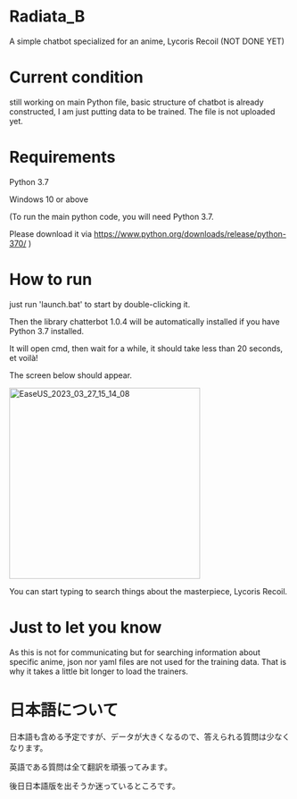 # Radiata_B
A simple chatbot specialized for an anime, Lycoris Recoil (NOT DONE YET)

# Current condition
still working on main Python file, basic structure of chatbot is already constructed, I am just putting data to be trained. The file is not uploaded yet.

# Requirements
Python 3.7 

Windows 10 or above

(To run the main python code, you will need Python 3.7.

Please download it via https://www.python.org/downloads/release/python-370/ )

# How to run
just run 'launch.bat' to start by double-clicking it.

Then the library chatterbot 1.0.4 will be automatically installed if you have Python 3.7 installed.

It will open cmd, then wait for a while, it should take less than 20 seconds, et voilà!

The screen below should appear.

<img width="342" alt="EaseUS_2023_03_27_15_14_08" src="https://user-images.githubusercontent.com/112993351/228043439-c725f42b-b857-4087-9224-6b8e5280899f.png">

You can start typing to search things about the masterpiece, Lycoris Recoil.

# Just to let you know
As this is not for communicating but for searching information about specific anime, json nor yaml files are not used for the training data. That is why it takes a little bit longer to load the trainers.

# 日本語について
日本語も含める予定ですが、データが大きくなるので、答えられる質問は少なくなります。

英語である質問は全て翻訳を頑張ってみます。

後日日本語版を出そうか迷っているところです。
